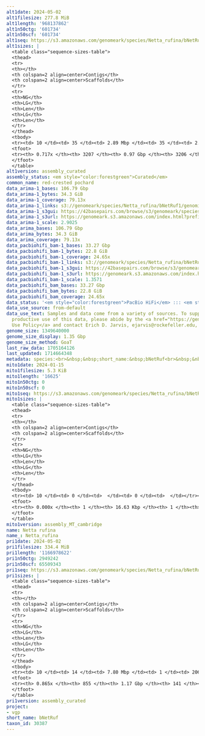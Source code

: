 ```yaml
---
alt1date: 2024-05-02
alt1filesize: 277.8 MiB
alt1length: '968137862'
alt1n50ctg: '601734'
alt1n50scf: '601734'
alt1seq: https://s3.amazonaws.com/genomeark/species/Netta_rufina/bNetRuf1/assembly_curated/bNetRuf1.alt.cur.20240502.fasta.gz
alt1sizes: |
  <table class="sequence-sizes-table">
  <thead>
  <tr>
  <th></th>
  <th colspan=2 align=center>Contigs</th>
  <th colspan=2 align=center>Scaffolds</th>
  </tr>
  <tr>
  <th>NG</th>
  <th>LG</th>
  <th>Len</th>
  <th>LG</th>
  <th>Len</th>
  </tr>
  </thead>
  <tbody>
  <tr><td> 10 </td><td> 35 </td><td> 2.89 Mbp </td><td> 35 </td><td> 2.89 Mbp </td></tr><tr><td> 20 </td><td> 93 </td><td> 1.95 Mbp </td><td> 93 </td><td> 1.95 Mbp </td></tr><tr><td> 30 </td><td> 179 </td><td> 1.29 Mbp </td><td> 179 </td><td> 1.29 Mbp </td></tr><tr><td> 40 </td><td> 301 </td><td> 0.95 Mbp </td><td> 301 </td><td> 0.95 Mbp </td></tr><tr style="background-color:#cccccc;"><td> 50 </td><td> 481 </td><td> 0.60 Mbp </td><td> 481 </td><td> 0.60 Mbp </td></tr><tr><td> 60 </td><td> 778 </td><td> 326.43 Kbp </td><td> 778 </td><td> 326.43 Kbp </td></tr><tr><td> 70 </td><td> 2014 </td><td> 29.72 Kbp </td><td> 2014 </td><td> 29.72 Kbp </td></tr><tr><td> 80 </td><td> 0 </td><td>  </td><td> 0 </td><td>  </td></tr><tr><td> 90 </td><td> 0 </td><td>  </td><td> 0 </td><td>  </td></tr><tr><td> 100 </td><td> 0 </td><td>  </td><td> 0 </td><td>  </td></tr></tbody>
  <tfoot>
  <tr><th> 0.717x </th><th> 3207 </th><th> 0.97 Gbp </th><th> 3206 </th><th> 0.97 Gbp </th></tr>
  </tfoot>
  </table>
alt1version: assembly_curated
assembly_status: <em style="color:forestgreen">Curated</em>
common_name: red-crested pochard
data_arima-1_bases: 106.79 Gbp
data_arima-1_bytes: 34.3 GiB
data_arima-1_coverage: 79.13x
data_arima-1_links: s3://genomeark/species/Netta_rufina/bNetRuf1/genomic_data/arima/<br>
data_arima-1_s3gui: https://42basepairs.com/browse/s3/genomeark/species/Netta_rufina/bNetRuf1/genomic_data/arima/
data_arima-1_s3url: https://genomeark.s3.amazonaws.com/index.html?prefix=species/Netta_rufina/bNetRuf1/genomic_data/arima/
data_arima-1_scale: 2.9025
data_arima_bases: 106.79 Gbp
data_arima_bytes: 34.3 GiB
data_arima_coverage: 79.13x
data_pacbiohifi_bam-1_bases: 33.27 Gbp
data_pacbiohifi_bam-1_bytes: 22.8 GiB
data_pacbiohifi_bam-1_coverage: 24.65x
data_pacbiohifi_bam-1_links: s3://genomeark/species/Netta_rufina/bNetRuf1/genomic_data/pacbio_hifi/<br>
data_pacbiohifi_bam-1_s3gui: https://42basepairs.com/browse/s3/genomeark/species/Netta_rufina/bNetRuf1/genomic_data/pacbio_hifi/
data_pacbiohifi_bam-1_s3url: https://genomeark.s3.amazonaws.com/index.html?prefix=species/Netta_rufina/bNetRuf1/genomic_data/pacbio_hifi/
data_pacbiohifi_bam-1_scale: 1.3571
data_pacbiohifi_bam_bases: 33.27 Gbp
data_pacbiohifi_bam_bytes: 22.8 GiB
data_pacbiohifi_bam_coverage: 24.65x
data_status: '<em style="color:forestgreen">PacBio HiFi</em> ::: <em style="color:forestgreen">Arima</em>'
data_use_source: from-default
data_use_text: Samples and data come from a variety of sources. To support fair and
  productive use of this data, please abide by the <a href="https://genome10k.soe.ucsc.edu/data-use-policies/">Data
  Use Policy</a> and contact Erich D. Jarvis, ejarvis@rockefeller.edu, with any questions.
genome_size: 1349640000
genome_size_display: 1.35 Gbp
genome_size_method: GoaT
last_raw_data: 1705164126
last_updated: 1714664348
metadata: species:<br>&nbsp;&nbsp;short_name:&nbsp;bNetRuf<br>&nbsp;&nbsp;name:&nbsp;Netta&nbsp;rufina<br>&nbsp;&nbsp;taxon_id:&nbsp;30387<br>&nbsp;&nbsp;common_name:&nbsp;red-crested&nbsp;pochard<br>&nbsp;&nbsp;order:<br>&nbsp;&nbsp;&nbsp;&nbsp;name:&nbsp;Anseriformes<br>&nbsp;&nbsp;family:<br>&nbsp;&nbsp;&nbsp;&nbsp;name:&nbsp;Anatidae<br>&nbsp;&nbsp;individuals:<br>&nbsp;&nbsp;&nbsp;&nbsp;-&nbsp;short_name:&nbsp;bNetRuf1<br>&nbsp;&nbsp;&nbsp;&nbsp;&nbsp;&nbsp;biosample_id:&nbsp;SAMEA112468124<br>&nbsp;&nbsp;&nbsp;&nbsp;&nbsp;&nbsp;sex:&nbsp;female<br>&nbsp;&nbsp;genome_size:&nbsp;1349640000<br>&nbsp;&nbsp;genome_size_method:&nbsp;GoaT<br>&nbsp;&nbsp;project:&nbsp;[&nbsp;vgp&nbsp;]<br>
mito1date: 2024-01-15
mito1filesize: 5.3 KiB
mito1length: '16625'
mito1n50ctg: 0
mito1n50scf: 0
mito1seq: https://s3.amazonaws.com/genomeark/species/Netta_rufina/bNetRuf1/assembly_MT_cambridge/bNetRuf1.MT.20240115.fasta.gz
mito1sizes: |
  <table class="sequence-sizes-table">
  <thead>
  <tr>
  <th></th>
  <th colspan=2 align=center>Contigs</th>
  <th colspan=2 align=center>Scaffolds</th>
  </tr>
  <tr>
  <th>NG</th>
  <th>LG</th>
  <th>Len</th>
  <th>LG</th>
  <th>Len</th>
  </tr>
  </thead>
  <tbody>
  <tr><td> 10 </td><td> 0 </td><td>  </td><td> 0 </td><td>  </td></tr><tr><td> 20 </td><td> 0 </td><td>  </td><td> 0 </td><td>  </td></tr><tr><td> 30 </td><td> 0 </td><td>  </td><td> 0 </td><td>  </td></tr><tr><td> 40 </td><td> 0 </td><td>  </td><td> 0 </td><td>  </td></tr><tr style="background-color:#cccccc;"><td> 50 </td><td> 0 </td><td style="background-color:#ff8888;">  </td><td> 0 </td><td style="background-color:#ff8888;">  </td></tr><tr><td> 60 </td><td> 0 </td><td>  </td><td> 0 </td><td>  </td></tr><tr><td> 70 </td><td> 0 </td><td>  </td><td> 0 </td><td>  </td></tr><tr><td> 80 </td><td> 0 </td><td>  </td><td> 0 </td><td>  </td></tr><tr><td> 90 </td><td> 0 </td><td>  </td><td> 0 </td><td>  </td></tr><tr><td> 100 </td><td> 0 </td><td>  </td><td> 0 </td><td>  </td></tr></tbody>
  <tfoot>
  <tr><th> 0.000x </th><th> 1 </th><th> 16.63 Kbp </th><th> 1 </th><th> 16.63 Kbp </th></tr>
  </tfoot>
  </table>
mito1version: assembly_MT_cambridge
name: Netta rufina
name_: Netta_rufina
pri1date: 2024-05-02
pri1filesize: 334.4 MiB
pri1length: '1166978622'
pri1n50ctg: 2949242
pri1n50scf: 65509343
pri1seq: https://s3.amazonaws.com/genomeark/species/Netta_rufina/bNetRuf1/assembly_curated/bNetRuf1.pri.cur.20240502.fasta.gz
pri1sizes: |
  <table class="sequence-sizes-table">
  <thead>
  <tr>
  <th></th>
  <th colspan=2 align=center>Contigs</th>
  <th colspan=2 align=center>Scaffolds</th>
  </tr>
  <tr>
  <th>NG</th>
  <th>LG</th>
  <th>Len</th>
  <th>LG</th>
  <th>Len</th>
  </tr>
  </thead>
  <tbody>
  <tr><td> 10 </td><td> 14 </td><td> 7.80 Mbp </td><td> 1 </td><td> 206.79 Mbp </td></tr><tr><td> 20 </td><td> 34 </td><td> 5.52 Mbp </td><td> 2 </td><td> 159.11 Mbp </td></tr><tr><td> 30 </td><td> 60 </td><td> 4.64 Mbp </td><td> 3 </td><td> 121.82 Mbp </td></tr><tr><td> 40 </td><td> 94 </td><td> 3.57 Mbp </td><td> 4 </td><td> 79.61 Mbp </td></tr><tr style="background-color:#cccccc;"><td> 50 </td><td> 136 </td><td style="background-color:#88ff88;"> 2.95 Mbp </td><td> 6 </td><td style="background-color:#88ff88;"> 65.51 Mbp </td></tr><tr><td> 60 </td><td> 190 </td><td> 2.06 Mbp </td><td> 9 </td><td> 33.15 Mbp </td></tr><tr><td> 70 </td><td> 275 </td><td> 1.30 Mbp </td><td> 15 </td><td> 20.80 Mbp </td></tr><tr><td> 80 </td><td> 420 </td><td> 0.64 Mbp </td><td> 23 </td><td> 12.35 Mbp </td></tr><tr><td> 90 </td><td> 0 </td><td>  </td><td> 0 </td><td>  </td></tr><tr><td> 100 </td><td> 0 </td><td>  </td><td> 0 </td><td>  </td></tr></tbody>
  <tfoot>
  <tr><th> 0.865x </th><th> 855 </th><th> 1.17 Gbp </th><th> 141 </th><th> 1.17 Gbp </th></tr>
  </tfoot>
  </table>
pri1version: assembly_curated
project:
- vgp
short_name: bNetRuf
taxon_id: 30387
---
```

